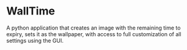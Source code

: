 # WallTime
A python application that creates an image with the remaining time to expiry, sets it as the wallpaper, with access to full customization of all settings using the GUI.
